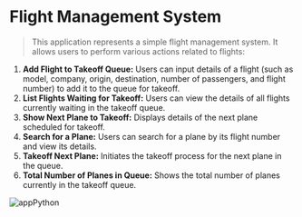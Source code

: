 # Flight Management System

> This application represents a simple flight management system. It allows users to perform various actions related to flights:

1. **Add Flight to Takeoff Queue:** Users can input details of a flight (such as model, company, origin, destination, number of passengers, and flight number) to add it to the queue for takeoff.
2. **List Flights Waiting for Takeoff:** Users can view the details of all flights currently waiting in the takeoff queue.
3. **Show Next Plane to Takeoff:** Displays details of the next plane scheduled for takeoff.
4. **Search for a Plane:** Users can search for a plane by its flight number and view its details.
5. **Takeoff Next Plane:** Initiates the takeoff process for the next plane in the queue.
6. **Total Number of Planes in Queue:** Shows the total number of planes currently in the takeoff queue.

![appPython](https://github.com/TihMalagutii/app-python/assets/110874943/493da578-0d0c-41ce-b902-aa0c649c4737)
